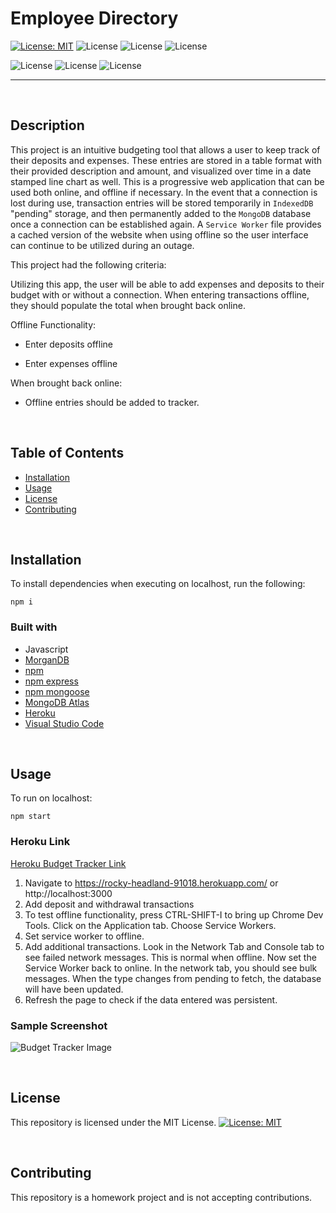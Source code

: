 # Employee Directory

[![License: MIT](https://img.shields.io/badge/License-MIT-yellow.svg)](https://opensource.org/licenses/MIT) 
![License](https://img.shields.io/static/v1?label=Language&message=JavaScript&color=brightgreen)
![License](https://img.shields.io/static/v1?label=Language&message=CSS.js&color=orange) 
![License](https://img.shields.io/static/v1?label=Language&message=Node.js&color=green)


![License](https://img.shields.io/static/v1?label=Language&message=React&color=blueviolet)
![License](https://img.shields.io/static/v1?label=Language&message=Mongoose&color=blue)
![License](https://img.shields.io/static/v1?label=Language&message=Express.js&color=yellowgreen)

  ---
  
<p>&nbsp;<p>

## Description

This project is an intuitive budgeting tool that allows a user to keep track of their deposits and expenses. These entries are stored in a table format with their provided description and amount, and visualized over time in a date stamped line chart as well. This is a progressive web application that can be used both online, and offline if necessary. In the event that a connection is lost during use, transaction entries will be stored temporarily in `IndexedDB` "pending" storage, and then permanently added to the `MongoDB` database once a connection can be established again. A `Service Worker` file provides a cached version of the website when using offline so the user interface can continue to be utilized during an outage.

This project had the following criteria:

Utilizing this app, the user will be able to add expenses and deposits to their budget with or without a connection. When entering transactions offline, they should populate the total when brought back online.

Offline Functionality:

  * Enter deposits offline

  * Enter expenses offline

When brought back online:

  * Offline entries should be added to tracker.


<p>&nbsp;<p>

## Table of Contents
* [Installation](#installation)
* [Usage](#usage)
* [License](#license)
* [Contributing](#contributing)

<p>&nbsp;<p>

## Installation

To install dependencies when executing on localhost, run the following:

```
npm i
```

### Built with
* Javascript
* [MorganDB](https://mongodb.com/)
* [npm](https://nodejs.org/en/)
* [npm express](https://www.npmjs.com/package/express)
* [npm mongoose](https://www.npmjs.com/package/mongoose)
* [MongoDB Atlas](https://www.mongodb.com/cloud/atlas)
* [Heroku](www.heroku.com)
* [Visual Studio Code](code.visualstudio.com)

<p>&nbsp;<p>

## Usage

To run on localhost:

```
npm start
```

### Heroku Link
[Heroku Budget Tracker Link](https://rocky-headland-91018.herokuapp.com/)

1. Navigate to https://rocky-headland-91018.herokuapp.com/ or http://localhost:3000
2. Add deposit and withdrawal transactions
3. To test offline functionality, press CTRL-SHIFT-I to bring up Chrome Dev Tools.  Click on the Application tab.  Choose Service Workers.
4. Set service worker to offline.
5. Add additional transactions.  Look in the Network Tab and Console tab to see failed network messages.  This is normal when offline. Now set the Service Worker back to online.  In the network tab, you should see bulk messages.  When the type changes from pending to fetch, the database will have been updated.
6. Refresh the page to check if the data entered was persistent. 

### Sample Screenshot
![Budget Tracker Image](./BudgetTrackerImage.PNG)


<p>&nbsp;<p>

## License

This repository is licensed under the MIT License.
[![License: MIT](https://img.shields.io/badge/License-MIT-yellow.svg)](https://opensource.org/licenses/MIT)

<p>&nbsp;<p>

## Contributing

This repository is a homework project and is not accepting contributions.
